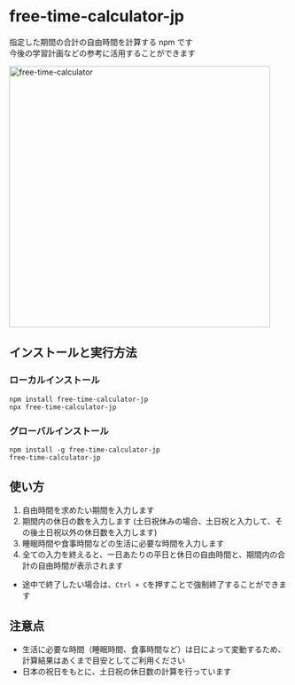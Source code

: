# free-time-calculator-jp

指定した期間の合計の自由時間を計算する npm です<br>
今後の学習計画などの参考に活用することができます

<img width="471" alt="free-time-calculator" src="https://github.com/user-attachments/assets/af9ea60c-d72e-4c60-b147-3c3cdba43e39" />

## インストールと実行方法

### ローカルインストール

```
npm install free-time-calculator-jp
npx free-time-calculator-jp
```

### グローバルインストール

```
npm install -g free-time-calculator-jp
free-time-calculator-jp
```

## 使い方

1. 自由時間を求めたい期間を入力します
2. 期間内の休日の数を入力します
   (土日祝休みの場合、土日祝と入力して、その後土日祝以外の休日数を入力します)
3. 睡眠時間や食事時間などの生活に必要な時間を入力します
4. 全ての入力を終えると、一日あたりの平日と休日の自由時間と、期間内の合計の自由時間が表示されます

- 途中で終了したい場合は、`Ctrl + C`を押すことで強制終了することができます

## 注意点

- 生活に必要な時間（睡眠時間、食事時間など）は日によって変動するため、計算結果はあくまで目安としてご利用ください
- 日本の祝日をもとに、土日祝の休日数の計算を行っています
